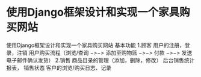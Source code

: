 # 使用Django框架设计和实现一个家具购买网站

使用Django框架设计和实现一个家具购买网站
基本功能
1.顾客
用户的注册，登录，注销
用户购买流程（浏览/查询 −>−> 添加至购物篮 −>−> 付款 −>−> 发送电子邮件确认发货）
2.销售
商品目录的管理（添加，删除，修改）
后台销售统计报表， 销售状态
客户的浏览/购买日志、记录

